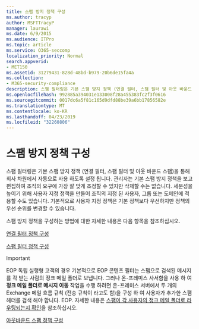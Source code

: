 ```yaml
---
title: 스팸 방지 정책 구성
ms.author: tracyp
author: MSFTTracyP
manager: laurawi
ms.date: 6/9/2015
ms.audience: ITPro
ms.topic: article
ms.service: O365-seccomp
localization_priority: Normal
search.appverid:
- MET150
ms.assetid: 31279431-828d-48bd-b979-20b6de15fa4a
ms.collection:
- M365-security-compliance
description: 스팸 필터링은 기본 스팸 방지 정책 (연결 필터, 스팸 필터 및 아웃 바운드 스팸)을 통해 회사 차원에서 자동으로 사용 하도록 설정 됩니다. 관리자는 기본 스팸 방지 정책을 보고 편집하여 조직의 요구에 가장 잘 맞게 조정할 수 있지만 삭제할 수는 없습니다. 세분성을 높이기 위해 사용자 지정 정책을 만들어 조직의 지정 된 사용자, 그룹 또는 도메인에 적용할 수도 있습니다. 기본적으로 사용자 지정 정책은 기본 정책보다 우선하지만 정책의 우선 순위를 변경할 수 있습니다.
ms.openlocfilehash: 992885a394031e133008f28a455383fc2f3f0616
ms.sourcegitcommit: 0017dc6a5f81c165d9dfd88be39a6bb17856582e
ms.translationtype: MT
ms.contentlocale: ko-KR
ms.lasthandoff: 04/23/2019
ms.locfileid: "32260806"
---
```

# <a name="configure-the-anti-spam-policies"></a>스팸 방지 정책 구성

스팸 필터링은 기본 스팸 방지 정책 (연결 필터, 스팸 필터 및 아웃 바운드 스팸)을 통해 회사 차원에서 자동으로 사용 하도록 설정 됩니다. 관리자는 기본 스팸 방지 정책을 보고 편집하여 조직의 요구에 가장 잘 맞게 조정할 수 있지만 삭제할 수는 없습니다. 세분성을 높이기 위해 사용자 지정 정책을 만들어 조직의 지정 된 사용자, 그룹 또는 도메인에 적용할 수도 있습니다. 기본적으로 사용자 지정 정책은 기본 정책보다 우선하지만 정책의 우선 순위를 변경할 수 있습니다. 
  
스팸 방지 정책을 구성하는 방법에 대한 자세한 내용은 다음 항목을 참조하십시오.
  
[연결 필터 정책 구성](configure-the-connection-filter-policy.md)
  
[스팸 필터 정책 구성](configure-your-spam-filter-policies.md)
  
> [!IMPORTANT]
> EOP 독립 실행형 고객의 경우 기본적으로 EOP 콘텐츠 필터는 스팸으로 검색된 메시지를 각 받는 사람의 정크 메일 폴더로 보냅니다. 그러나 온-프레미스 사서함을 사용 하 여 **정크 메일 폴더로 메시지 이동** 작업을 수행 하려면 온-프레미스 서버에서 두 개의 Exchange 메일 흐름 규칙 (전송 규칙이 라고도 함)을 구성 하 여 사용자가 추가한 스팸 헤더를 검색 해야 합니다. EOP. 자세한 내용은 [스팸이 각 사용자의 정크 메일 폴더로 라우팅되는지 확인](ensure-that-spam-is-routed-to-each-user-s-junk-email-folder.md)을 참조하십시오. 
  
[아웃바운드 스팸 정책 구성](configure-the-outbound-spam-policy.md)
  

